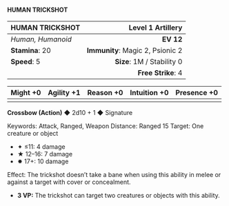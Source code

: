 #### HUMAN TRICKSHOT

| HUMAN TRICKSHOT | **Level 1 Artillery** |
|:-------------------------------------------------- | -------------------------:|
| *Human, Humanoid* | **EV 12** |
| **Stamina**: 20 | **Immunity**: Magic 2, Psionic 2 |
| **Speed**: 5 | **Size**: 1M / Stability 0 |
|  | **Free Strike**: 4 |

| **Might** +0 | **Agility** +1 | **Reason** +0 | **Intuition** +0 | **Presence** +0 |
| -------- | ---------- | --------- | ------------ | ----------- |
|  |  |  |  |  |

**Crossbow (Action)** ◆ 2d10 + 1 ◆ Signature

Keywords: Attack, Ranged, Weapon
Distance: Ranged 15
Target: One creature or object
- ✦ ≤11: 4 damage
- ★ 12–16: 7 damage
- ✸ 17+: 10 damage

Effect: The trickshot doesn’t take a bane when using this ability in melee or against a target with cover or concealment.
- **3 VP:** The trickshot can target two creatures or objects with this ability.

